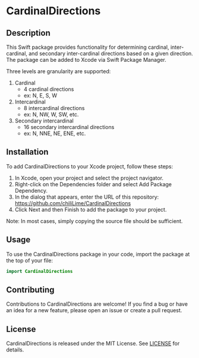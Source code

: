 # CardinalDirections

## Description
This Swift package provides functionality for determining cardinal, inter-cardinal, and secondary inter-cardinal directions based on a given direction. The package can be added to Xcode via Swift Package Manager.

Three levels are granularity are supported:
1. Cardinal
   - 4 cardinal directions
   - ex: N, E, S, W
2. Intercardinal
   - 8 intercardinal directions
   - ex: N, NW, W, SW, etc.
3. Secondary intercardinal
   - 16 secondary intercardinal directions
   - ex: N, NNE, NE, ENE, etc.

## Installation
To add CardinalDirections to your Xcode project, follow these steps:

1. In Xcode, open your project and select the project navigator.
2. Right-click on the Dependencies folder and select Add Package Dependency.
3. In the dialog that appears, enter the URL of this repository: https://github.com/chiliLime/CardinalDirections
4. Click Next and then Finish to add the package to your project.

Note: In most cases, simply copying the source file should be sufficient.

## Usage
To use the CardinalDirections package in your code, import the package at the top of your file:

```swift
import CardinalDirections
```

## Contributing
Contributions to CardinalDirections are welcome! If you find a bug or have an idea for a new feature, please open an issue or create a pull request.

## License
CardinalDirections is released under the MIT License. See [LICENSE](https://github.com/chiliLime/CardinalDirections/blob/0af3e2a709e6fbbc6c37fdf5fb32eb2cf0280273/LICENSE) for details.

